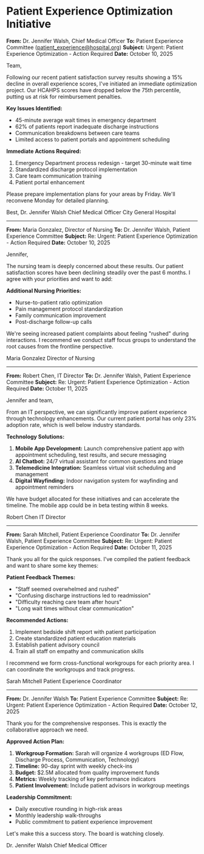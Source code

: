 # Patient Experience Optimization Initiative

**From:** Dr. Jennifer Walsh, Chief Medical Officer
**To:** Patient Experience Committee (patient_experience@hospital.org)
**Subject:** Urgent: Patient Experience Optimization - Action Required
**Date:** October 10, 2025

Team,

Following our recent patient satisfaction survey results showing a 15% decline in overall experience scores, I've initiated an immediate optimization project. Our HCAHPS scores have dropped below the 75th percentile, putting us at risk for reimbursement penalties.

**Key Issues Identified:**
- 45-minute average wait times in emergency department
- 62% of patients report inadequate discharge instructions
- Communication breakdowns between care teams
- Limited access to patient portals and appointment scheduling

**Immediate Actions Required:**
1. Emergency Department process redesign - target 30-minute wait time
2. Standardized discharge protocol implementation
3. Care team communication training
4. Patient portal enhancement

Please prepare implementation plans for your areas by Friday. We'll reconvene Monday for detailed planning.

Best,
Dr. Jennifer Walsh
Chief Medical Officer
City General Hospital

---

**From:** Maria Gonzalez, Director of Nursing
**To:** Dr. Jennifer Walsh, Patient Experience Committee
**Subject:** Re: Urgent: Patient Experience Optimization - Action Required
**Date:** October 10, 2025

Jennifer,

The nursing team is deeply concerned about these results. Our patient satisfaction scores have been declining steadily over the past 6 months. I agree with your priorities and want to add:

**Additional Nursing Priorities:**
- Nurse-to-patient ratio optimization
- Pain management protocol standardization
- Family communication improvement
- Post-discharge follow-up calls

We're seeing increased patient complaints about feeling "rushed" during interactions. I recommend we conduct staff focus groups to understand the root causes from the frontline perspective.

Maria Gonzalez
Director of Nursing

---

**From:** Robert Chen, IT Director
**To:** Dr. Jennifer Walsh, Patient Experience Committee
**Subject:** Re: Urgent: Patient Experience Optimization - Action Required
**Date:** October 11, 2025

Jennifer and team,

From an IT perspective, we can significantly improve patient experience through technology enhancements. Our current patient portal has only 23% adoption rate, which is well below industry standards.

**Technology Solutions:**
1. **Mobile App Development:** Launch comprehensive patient app with appointment scheduling, test results, and secure messaging
2. **AI Chatbot:** 24/7 virtual assistant for common questions and triage
3. **Telemedicine Integration:** Seamless virtual visit scheduling and management
4. **Digital Wayfinding:** Indoor navigation system for wayfinding and appointment reminders

We have budget allocated for these initiatives and can accelerate the timeline. The mobile app could be in beta testing within 8 weeks.

Robert Chen
IT Director

---

**From:** Sarah Mitchell, Patient Experience Coordinator
**To:** Dr. Jennifer Walsh, Patient Experience Committee
**Subject:** Re: Urgent: Patient Experience Optimization - Action Required
**Date:** October 11, 2025

Thank you all for the quick responses. I've compiled the patient feedback and want to share some key themes:

**Patient Feedback Themes:**
- "Staff seemed overwhelmed and rushed"
- "Confusing discharge instructions led to readmission"
- "Difficulty reaching care team after hours"
- "Long wait times without clear communication"

**Recommended Actions:**
1. Implement bedside shift report with patient participation
2. Create standardized patient education materials
3. Establish patient advisory council
4. Train all staff on empathy and communication skills

I recommend we form cross-functional workgroups for each priority area. I can coordinate the workgroups and track progress.

Sarah Mitchell
Patient Experience Coordinator

---

**From:** Dr. Jennifer Walsh
**To:** Patient Experience Committee
**Subject:** Re: Urgent: Patient Experience Optimization - Action Required
**Date:** October 12, 2025

Thank you for the comprehensive responses. This is exactly the collaborative approach we need.

**Approved Action Plan:**
1. **Workgroup Formation:** Sarah will organize 4 workgroups (ED Flow, Discharge Process, Communication, Technology)
2. **Timeline:** 90-day sprint with weekly check-ins
3. **Budget:** $2.5M allocated from quality improvement funds
4. **Metrics:** Weekly tracking of key performance indicators
5. **Patient Involvement:** Include patient advisors in workgroup meetings

**Leadership Commitment:**
- Daily executive rounding in high-risk areas
- Monthly leadership walk-throughs
- Public commitment to patient experience improvement

Let's make this a success story. The board is watching closely.

Dr. Jennifer Walsh
Chief Medical Officer
